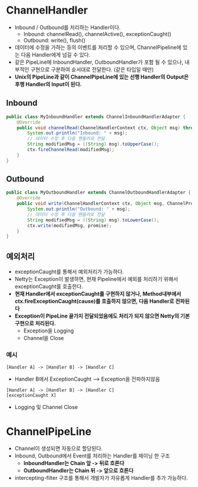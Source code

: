 # ChannelHandler
- Inbound / Outbound를 처리하는 Handler이다.
  - Inbound: channelRead(), channelActive(), exceptionCaught()
  - Outbound: write(), flush()
- 데이터에 수정을 가하는 등의 이벤트를 처리할  수 있으며, ChannelPipeline에 있는 다음 Handler에게 넘길 수 있다.
- 같은 PipeLine에 InboundHandler, OutboundHandler가 포함 될 수 있으나, 내부적인 구현으로 구분하여 슌서대로 전달한다. (같은 타입일 때만)
- **Unix의 PipeLine과 같이 ChannelPipeLine에 있는 선행 Handler의 Output은 후행 Handler의 Input이 된다.**

## Inbound
```java
public class MyInboundHandler extends ChannelInboundHandlerAdapter {
    @Override
    public void channelRead(ChannelHandlerContext ctx, Object msg) throws Exception {
        System.out.println("Inbound: " + msg);
        // 데이터 수정 후 다음 핸들러로 전달
        String modifiedMsg = ((String) msg).toUpperCase();
        ctx.fireChannelRead(modifiedMsg);
    }
}
```

## Outbound
```java
public class MyOutboundHandler extends ChannelOutboundHandlerAdapter {
    @Override
    public void write(ChannelHandlerContext ctx, Object msg, ChannelPromise promise) throws Exception {
        System.out.println("Outbound: " + msg);
        // 데이터 수정 후 다음 핸들러로 전달
        String modifiedMsg = ((String) msg).toLowerCase();
        ctx.write(modifiedMsg, promise);
    }
}
```

## 예외처리
- exceptionCaught를 통해서 예외처리가 가능하다.
- Netty는 Exception이 발생하면, 현재 Pipeline에서 예외를 처리하기 위해서 exceptionCaught를 호출한다.
- **현재 Handler에서 exceptionCaught를 구현하지 않거나, Method내부에서 ctx.fireExceptionCaught(cause)를 호출하지 않으면, 다음 Handler로 전파된다**
- **Exception이 PipeLine 끝가지 전달되었음에도 처리가 되지 않으면 Netty의 기본 구현으로 처리된다.**
  - Exception을 Logging
  - Channel을 Close

### 예시
```text
[Handler A] -> [Handler B] -> [Handler C]
```
- Handler B에서 ExceptionCaught --> Exception을 전파하지않음

```text
[Handler A] -> [Handler B] -> [Handler C]
[exceptionCaught X]
```
- Logging 및 Channel Close

# ChannelPipeLine
- Channel이 생성되면 자동으로 할당된다.
- Inbound, Outbound에서 Event를 처리하는 Handler를 체이닝 한 구조
  - **InboundHandler는 Chain 앞 -> 뒤로 흐른다**
  - **OutboundHandler는 Chain 뒤 -> 앞으로 흐른다**
- intercepting-filter 구조를 통해서 개발자가 자유롭게 Handler를 추가 가능하다.
